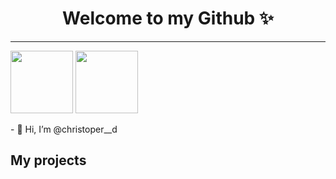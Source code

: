 <center><h1>Welcome to my Github ✨</h1></center>
<hr>

<div>
    <img src="https://avatars.githubusercontent.com/u/91582821?s=400&u=60f4f38ace429f38dd38c2bb3657078fc974f8b8&v=4" width="100"/>
    <img src="https://github.githubassets.com/images/mona-loading-dark.gif" width="100"/>
    <p>- 👋 Hi, I’m @christoper__d</p>
</div>

## My projects
